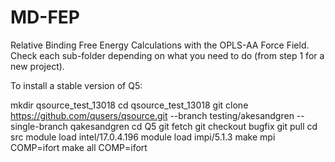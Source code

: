 # MD-FEP
Relative Binding Free Energy Calculations with the OPLS-AA Force Field. Check each sub-folder depending on what you need to do (from step 1 for a new project).

To install a stable version of Q5:

mkdir qsource_test_13018
cd qsource_test_13018
git clone https://github.com/qusers/qsource.git --branch testing/akesandgren --single-branch qakesandgren
cd Q5
git fetch
git checkout bugfix
git pull
cd src
module load intel/17.0.4.196
module load impi/5.1.3
make mpi COMP=ifort
make all COMP=ifort
